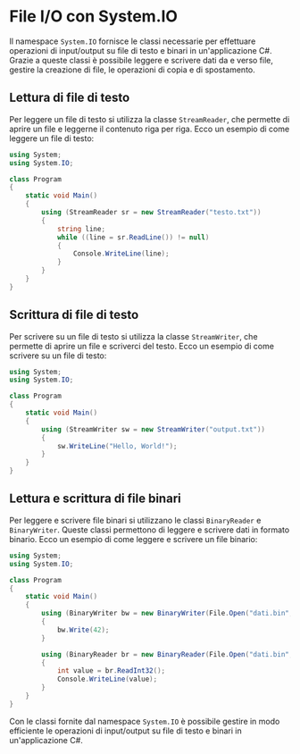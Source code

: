 # File I/O con System.IO

Il namespace `System.IO` fornisce le classi necessarie per effettuare operazioni di input/output su file di testo e binari in un'applicazione C#. Grazie a queste classi è possibile leggere e scrivere dati da e verso file, gestire la creazione di file, le operazioni di copia e di spostamento.

## Lettura di file di testo

Per leggere un file di testo si utilizza la classe `StreamReader`, che permette di aprire un file e leggerne il contenuto riga per riga. Ecco un esempio di come leggere un file di testo:

```csharp
using System;
using System.IO;

class Program
{
    static void Main()
    {
        using (StreamReader sr = new StreamReader("testo.txt"))
        {
            string line;
            while ((line = sr.ReadLine()) != null)
            {
                Console.WriteLine(line);
            }
        }
    }
}
```

## Scrittura di file di testo

Per scrivere su un file di testo si utilizza la classe `StreamWriter`, che permette di aprire un file e scriverci del testo. Ecco un esempio di come scrivere su un file di testo:

```csharp
using System;
using System.IO;

class Program
{
    static void Main()
    {
        using (StreamWriter sw = new StreamWriter("output.txt"))
        {
            sw.WriteLine("Hello, World!");
        }
    }
}
```

## Lettura e scrittura di file binari

Per leggere e scrivere file binari si utilizzano le classi `BinaryReader` e `BinaryWriter`. Queste classi permettono di leggere e scrivere dati in formato binario. Ecco un esempio di come leggere e scrivere un file binario:

```csharp
using System;
using System.IO;

class Program
{
    static void Main()
    {
        using (BinaryWriter bw = new BinaryWriter(File.Open("dati.bin", FileMode.Create)))
        {
            bw.Write(42);
        }

        using (BinaryReader br = new BinaryReader(File.Open("dati.bin", FileMode.Open)))
        {
            int value = br.ReadInt32();
            Console.WriteLine(value);
        }
    }
}
```

Con le classi fornite dal namespace `System.IO` è possibile gestire in modo efficiente le operazioni di input/output su file di testo e binari in un'applicazione C#.